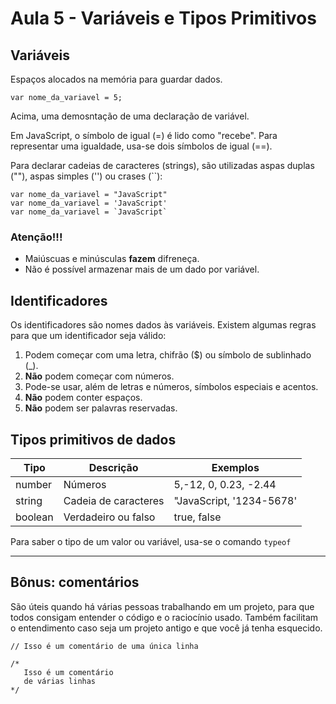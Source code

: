 # Aula 5 - Variáveis e Tipos Primitivos

## Variáveis

Espaços alocados na memória para guardar dados.

```
var nome_da_variavel = 5;
```

Acima, uma demosntação de uma declaração de variável. 

Em JavaScript, o símbolo de igual (=) é lido como "recebe". Para representar uma igualdade, usa-se dois símbolos de igual (==).

Para declarar cadeias de caracteres (strings), são utilizadas aspas duplas (""), aspas simples ('') ou crases (``):

```
var nome_da_variavel = "JavaScript"
var nome_da_variavel = 'JavaScript'
var nome_da_variavel = `JavaScript`
```

### Atenção!!!

- Maiúscuas e minúsculas **fazem** difreneça.
- Não é possível armazenar mais de um dado por variável.

## Identificadores

Os identificadores são nomes dados às variáveis. Existem algumas regras para que um identificador seja válido:

1. Podem começar com uma letra, chifrão ($) ou símbolo de sublinhado (_).
2. **Não** podem começar com números.
3. Pode-se usar, além de letras e números, símbolos especiais e acentos.
4. **Não** podem conter espaços.
5. **Não** podem ser palavras reservadas.


## Tipos primitivos de dados

Tipo    | Descrição            | Exemplos
--------|----------------------|------------------------
number  | Números              | 5,-12, 0, 0.23, -2.44
string  | Cadeia de caracteres | "JavaScript, '1234-5678'
boolean | Verdadeiro ou falso  | true, false

Para saber o tipo de um valor ou variável, usa-se o comando `typeof`

-----

## Bônus: comentários

São úteis quando há várias pessoas trabalhando em um projeto, para que todos consigam entender o código e o raciocínio usado. Também facilitam o entendimento caso seja um projeto antigo e que você já tenha esquecido.

```
// Isso é um comentário de uma única linha
```

```
/*
   Isso é um comentário 
   de várias linhas
*/
```


